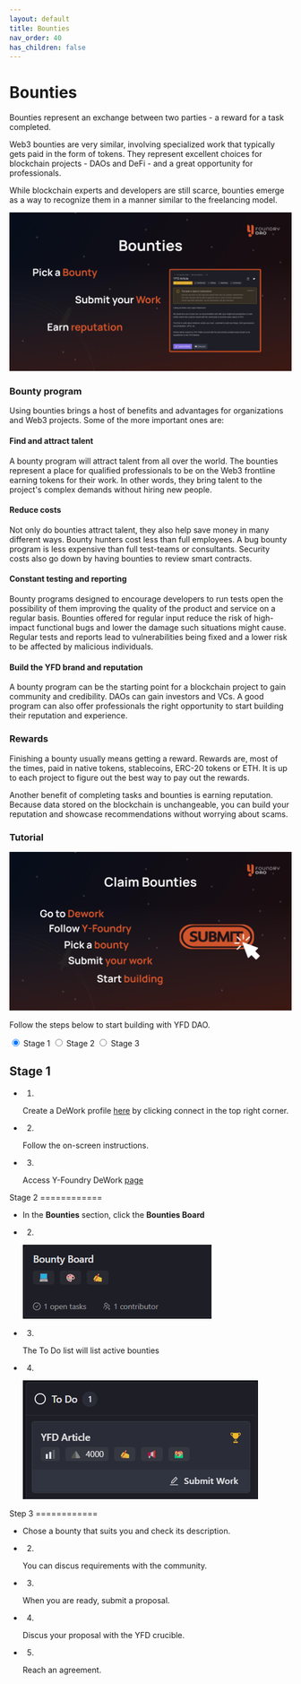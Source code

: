 ```yaml
---
layout: default
title: Bounties
nav_order: 40
has_children: false
---
```


Bounties
========

Bounties represent an exchange between two parties - a reward for a task completed.

Web3 bounties are very similar, involving specialized work that typically gets paid in the form of tokens. They represent excellent choices for blockchain projects - DAOs and DeFi - and a great opportunity for professionals.

While blockchain experts and developers are still scarce, bounties emerge as a way to recognize them in a manner similar to the freelancing model.

![](/assets/images/figure/bounties.png)

### Bounty program

Using bounties brings a host of benefits and advantages for organizations and Web3 projects. Some of the more important ones are:

#### Find and attract talent

A bounty program will attract talent from all over the world. The bounties represent a place for qualified professionals to be on the Web3 frontline earning tokens for their work. In other words, they bring talent to the project's complex demands without hiring new people.

#### Reduce costs

Not only do bounties attract talent, they also help save money in many different ways. Bounty hunters cost less than full employees. A bug bounty program is less expensive than full test-teams or consultants. Security costs also go down by having bounties to review smart contracts.

#### Constant testing and reporting

Bounty programs designed to encourage developers to run tests open the possibility of them improving the quality of the product and service on a regular basis. Bounties offered for regular input reduce the risk of high-impact functional bugs and lower the damage such situations might cause. Regular tests and reports lead to vulnerabilities being fixed and a lower risk to be affected by malicious individuals.

#### Build the YFD brand and reputation

A bounty program can be the starting point for a blockchain project to gain community and credibility. DAOs can gain investors and VCs. A good program can also offer professionals the right opportunity to start building their reputation and experience.

### Rewards

Finishing a bounty usually means getting a reward. Rewards are, most of the times, paid in native tokens, stablecoins, ERC-20 tokens or ETH. It is up to each project to figure out the best way to pay out the rewards.

Another benefit of completing tasks and bounties is earning reputation. Because data stored on the blockchain is unchangeable, you can build your reputation and showcase recommendations without worrying about scams.

### Tutorial

![](/assets/images/figure/bounties-claim.png)

Follow the steps below to start building with YFD DAO.


<div class="tabset">
  <input type="radio" name="tabset" id="tab1" aria-controls="stage1" checked />
  <label for="tab1">
    Stage 1
  </label>
  <input type="radio" name="tabset" id="tab2" aria-controls="stage2" />
    <label for="tab2">
        Stage 2
    </label>
  <input type="radio" name="tabset" id="tab3" aria-controls="stage3" />
  <label for="tab3">
    Stage 3
  </label>
  <div class="tab-panels">
    <section id="stage1" class="tab-panel">
        <div markdown="1">

Stage 1
===========

    
-   1.

    Create a DeWork profile [here](https://app.dework.xyz/) by clicking connect in the top right corner.

-   2.

    Follow the on-screen instructions.

-   3.

    Access Y-Foundry DeWork [page](https://app.dework.xyz/y-foundry-dao)

</div>
    </section>
    <section id="stage2" class="tab-panel">
<div markdown="1">
Stage 2
============

-   In the **Bounties** section, click the **Bounties Board**

-   2.

    ![](/assets/images/figure/bounty-board.png)

-   3.

    The To Do list will list active bounties

-   4.

    ![](/assets/images/figure/bounty-todo.png)

</div>
    </section>
    <section id="stage3" class="tab-panel">
<div markdown="1">
Step 3
============

-   Chose a bounty that suits you and check its description.

-   2.

    You can discus requirements with the community.

-   3.

    When you are ready, submit a proposal.

-   4.

    Discus your proposal with the YFD crucible.

-   5.

    Reach an agreement.

</div>
</section>


